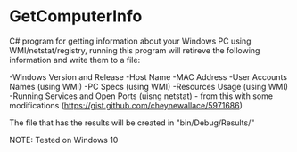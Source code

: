 # GetComputerInfo
C# program for getting information about your Windows PC using WMI/netstat/registry, running this program will retireve the following information and write them to a file:

-Windows Version and Release
-Host Name
-MAC Address
-User Accounts Names (using WMI)
-PC Specs (using WMI)
-Resources Usage (using WMI)
-Running Services and Open Ports (uisng netstat) - from this with some modifications (https://gist.github.com/cheynewallace/5971686)

The file that has the results will be created in "bin/Debug/Results/"

NOTE: Tested on Windows 10
